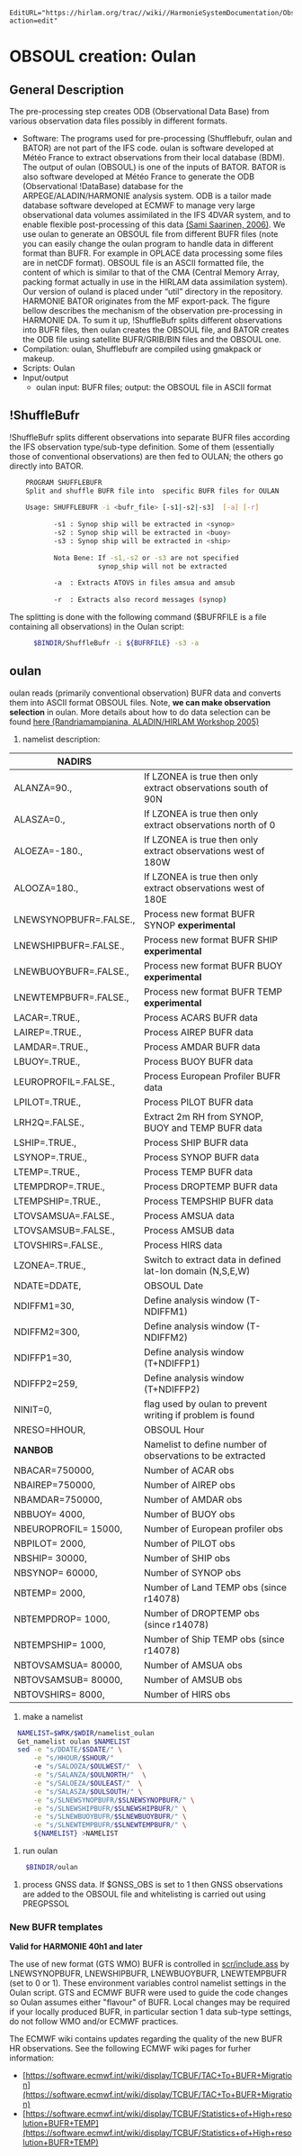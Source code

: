 ```@meta
EditURL="https://hirlam.org/trac//wiki//HarmonieSystemDocumentation/ObservationPreprocessing/Oulan?action=edit"
```
# OBSOUL creation: Oulan

## General Description
The pre-processing step creates ODB (Observational Data Base) from various observation data files possibly in different formats.
 * Software: The programs used for pre-processing (Shufflebufr, oulan and BATOR) are not part of the IFS code. oulan is software developed at Météo France to extract observations from their local database (BDM). The output of oulan (OBSOUL) is one of the inputs of BATOR. BATOR is also software developed at Météo France to generate the ODB (Observational !DataBase) database for the ARPEGE/ALADIN/HARMONIE analysis system. ODB is a tailor made database software developed at ECMWF to manage very large observational data volumes assimilated in the IFS 4DVAR system, and to enable flexible post-processing of this data [(Sami Saarinen, 2006)](http://old.ecmwf.int/services/odb/odb_overview.pdf). We use oulan to generate an OBSOUL file from different BUFR files (note you can easily change the oulan program to handle data in different format than BUFR. For example in OPLACE data processing some files are in netCDF format). OBSOUL file is an ASCII formatted file, the content of which is similar to that of the CMA (Central Memory Array, packing format actually in use in the HIRLAM data assimilation system). Our version of ouland is placed under “util” directory in the repository. HARMONIE BATOR originates from the MF export-pack. The figure bellow describes the mechanism of the observation pre-processing in HARMONIE DA. To sum it up, !ShuffleBufr splits different observations into BUFR files, then oulan creates the OBSOUL file, and BATOR creates the ODB file using satellite BUFR/GRIB/BIN files and the OBSOUL one.
 * Compilation: oulan, Shufflebufr are compiled using gmakpack or makeup.
 * Scripts: Oulan
 * Input/output
   * oulan  input: BUFR files; output: the OBSOUL file in ASCII format
## !ShuffleBufr
!ShuffleBufr splits different observations into separate BUFR files according the IFS observation type/sub-type definition. Some of them (essentially those of conventional observations) are then fed to OULAN; the others go directly into BATOR.
```bash
    PROGRAM SHUFFLEBUFR
    Split and shuffle BUFR file into  specific BUFR files for OULAN
  
    Usage: SHUFFLEBUFR -i <bufr_file> [-s1|-s2|-s3]  [-a] [-r]
  
           -s1 : Synop ship will be extracted in <synop>
           -s2 : Synop ship will be extracted in <buoy>
           -s3 : Synop ship will be extracted in <ship>
  
           Nota Bene: If -s1,-s2 or -s3 are not specified
                      synop_ship will not be extracted
  
           -a  : Extracts ATOVS in files amsua and amsub
  
           -r  : Extracts also record messages (synop)
```

The splitting is done with the following command ($BUFRFILE is a file containing all observations) in the Oulan script:
```bash
      $BINDIR/ShuffleBufr -i ${BUFRFILE} -s3 -a 
```
## oulan
oulan reads (primarily conventional observation) BUFR data and converts them into ASCII format OBSOUL files. Note, **we can make observation selection** in oulan. More details about how to do data selection can be found [here (Randriamampianina, ALADIN/HIRLAM Workshop 2005)](http://owww.met.hu/pages/seminars/ALADIN2005/28_Bp_workshop1n_n_RogerR.ppt)
  1. namelist description: 

| **NADIRS**          |                                                                |
| --- | --- |
|ALANZA=90.,            |If LZONEA is true then only extract observations south of 90N   |
|ALASZA=0.,             |If LZONEA is true then only extract observations north of 0     |
|ALOEZA=-180.,          |If LZONEA is true then only extract observations west of 180W   |
|ALOOZA=180.,           |If LZONEA is true then only extract observations west of 180E   |
|LNEWSYNOPBUFR=.FALSE., |Process new format BUFR SYNOP **experimental**                |
|LNEWSHIPBUFR=.FALSE.,  |Process new format BUFR SHIP **experimental**                 |
|LNEWBUOYBUFR=.FALSE.,  |Process new format BUFR BUOY **experimental**                 |
|LNEWTEMPBUFR=.FALSE.,  |Process new format BUFR TEMP **experimental**                 |
|LACAR=.TRUE.,          |Process ACARS BUFR data                                         |
|LAIREP=.TRUE.,         |Process AIREP BUFR data                                         |
|LAMDAR=.TRUE.,         |Process AMDAR BUFR data                                         |
|LBUOY=.TRUE.,          |Process BUOY BUFR data                                          | 
|LEUROPROFIL=.FALSE.,   |Process European Profiler BUFR data                             | 
|LPILOT=.TRUE.,         |Process PILOT BUFR data                                         |  
|LRH2Q=.FALSE.,         |Extract 2m RH from SYNOP, BUOY and TEMP BUFR data               |
|LSHIP=.TRUE.,          |Process SHIP BUFR data                                          |
|LSYNOP=.TRUE.,         |Process SYNOP BUFR data                                         |
|LTEMP=.TRUE.,          |Process TEMP BUFR data                                          |
|LTEMPDROP=.TRUE.,      |Process DROPTEMP BUFR data                                      |
|LTEMPSHIP=.TRUE.,      |Process TEMPSHIP BUFR data                                      |
|LTOVSAMSUA=.FALSE.,    |Process AMSUA data                                              |
|LTOVSAMSUB=.FALSE.,    |Process AMSUB data                                              |
|LTOVSHIRS=.FALSE.,     |Process HIRS data                                               |
|LZONEA=.TRUE.,         |Switch to extract data in defined lat-lon domain (N,S,E,W)      | 
|NDATE=DDATE,           |OBSOUL Date                                                     |
|NDIFFM1=30,            |Define analysis window (T-NDIFFM1)                              |
|NDIFFM2=300,           |Define analysis window (T-NDIFFM2)                              |
|NDIFFP1=30,            |Define analysis window (T+NDIFFP1)                              |
|NDIFFP2=259,           |Define analysis window (T+NDIFFP2)                              |
|NINIT=0,               |flag used by oulan to prevent writing if problem is found       | 
|NRESO=HHOUR,           |OBSOUL Hour                                                     |
| **NANBOB**          |Namelist to define number of observations to be extracted       |
|NBACAR=750000,         |Number of ACAR obs                                              |
|NBAIREP=750000,        |Number of AIREP obs                                             |
|NBAMDAR=750000,        |Number of AMDAR obs                                             |
|NBBUOY=  4000,         |Number of BUOY obs                                              |  
|NBEUROPROFIL= 15000,   |Number of European profiler obs                                 | 
|NBPILOT=  2000,        |Number of PILOT obs                                             |  
|NBSHIP= 30000,         |Number of SHIP obs                                              | 
|NBSYNOP= 60000,        |Number of SYNOP obs                                             |  
|NBTEMP=  2000,         |Number of Land TEMP obs (since r14078)                          | 
|NBTEMPDROP=  1000,     |Number of DROPTEMP obs (since r14078)                           |
|NBTEMPSHIP=  1000,     |Number of Ship TEMP obs (since r14078)                          |
|NBTOVSAMSUA= 80000,    |Number of AMSUA obs                                             |
|NBTOVSAMSUB= 80000,    |Number of AMSUB obs                                             |
|NBTOVSHIRS=  8000,     |Number of HIRS obs                                              |

  1. make a namelist
```bash
  NAMELIST=$WRK/$WDIR/namelist_oulan
  Get_namelist oulan $NAMELIST
  sed -e "s/DDATE/$SDATE/" \
      -e "s/HHOUR/$SHOUR/"
      -e "s/SALOOZA/$OULWEST/"  \
      -e "s/SALANZA/$OULNORTH/"  \
      -e "s/SALOEZA/$OULEAST/"  \
      -e "s/SALASZA/$OULSOUTH/" \
      -e "s/SLNEWSYNOPBUFR/$SLNEWSYNOPBUFR/" \
      -e "s/SLNEWSHIPBUFR/$SLNEWSHIPBUFR/" \
      -e "s/SLNEWBUOYBUFR/$SLNEWBUOYBUFR/" \
      -e "s/SLNEWTEMPBUFR/$SLNEWTEMPBUFR/" \
      ${NAMELIST} >NAMELIST
```
  1. run oulan
```bash
    $BINDIR/oulan 
```
  1. process GNSS data. If $GNSS_OBS is set to 1 then GNSS observations are added to the OBSOUL file and whitelisting is carried out using PREGPSSOL
### New BUFR templates
**Valid for HARMONIE 40h1 and later**

The use of new format (GTS WMO) BUFR is controlled in [scr/include.ass](https://hirlam.org/trac/browser/Harmonie/scr/include.ass) by LNEWSYNOPBUFR, LNEWSHIPBUFR, LNEWBUOYBUFR, LNEWTEMPBUFR (set to 0 or 1). These environment variables control namelist settings in the Oulan script. GTS and ECMWF BUFR were used to guide the code changes so Oulan assumes either "flavour" of BUFR. Local changes may be required if your locally produced BUFR, in particular section 1 data sub-type settings, do not follow WMO and/or ECMWF practices.

The ECMWF wiki contains updates regarding the quality of the new BUFR HR observations. See the following ECMWF wiki pages for furher information:
 * [https://software.ecmwf.int/wiki/display/TCBUF/TAC+To+BUFR+Migration](https://software.ecmwf.int/wiki/display/TCBUF/TAC+To+BUFR+Migration)
 * [https://software.ecmwf.int/wiki/display/TCBUF/Statistics+of+High+resolution+BUFR+TEMP](https://software.ecmwf.int/wiki/display/TCBUF/Statistics+of+High+resolution+BUFR+TEMP)